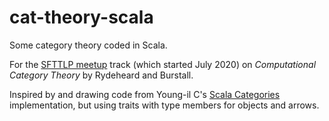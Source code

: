 # cat-theory-scala

Some category theory coded in Scala.

For the
[SFTTLP meetup](https://www.meetup.com/SF-Types-Theorems-and-Programming-Languages)
track (which started July 2020) on  *Computational Category Theory* by Rydeheard and Burstall.

Inspired by and drawing code from Young-il C's
[Scala Categories](https://gitlab.com/youngil/scala-categories)
implementation,
but using traits with type members for objects and arrows.

